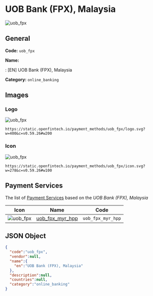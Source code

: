 
# UOB Bank (FPX), Malaysia 
![uob_fpx](https://static.openfintech.io/payment_methods/uob_fpx/logo.svg?w=400&c=v0.59.26#w200)  

## General 
**Code:** `uob_fpx` 
 
**Name:** 
 
:	[EN] UOB Bank (FPX), Malaysia 
 
**Category:** `online_banking` 
 

## Images 

### Logo 
![uob_fpx](https://static.openfintech.io/payment_methods/uob_fpx/logo.svg?w=400&c=v0.59.26#w200)  

```
https://static.openfintech.io/payment_methods/uob_fpx/logo.svg?w=400&c=v0.59.26#w200
```  

### Icon 
![uob_fpx](https://static.openfintech.io/payment_methods/uob_fpx/icon.svg?w=278&c=v0.59.26#w100)  

```
https://static.openfintech.io/payment_methods/uob_fpx/icon.svg?w=278&c=v0.59.26#w100
```  

## Payment Services 
 
The list of [Payment Services](/payment-services/) based on the _UOB Bank (FPX), Malaysia_ 

|Icon|Name|Code| 
|:---:|:---:|:---:| 
|![uob_fpx](https://static.openfintech.io/payment_methods/uob_fpx/icon.svg?w=278&c=v0.59.26#w100) |[uob_fpx_myr_hpp](/payment-services/uob_fpx_myr_hpp/)|`uob_fpx_myr_hpp`| 
 

## JSON Object 

```json
{
  "code":"uob_fpx",
  "vendor":null,
  "name":{
    "en":"UOB Bank (FPX), Malaysia"
  },
  "description":null,
  "countries":null,
  "category":"online_banking"
}
```  
